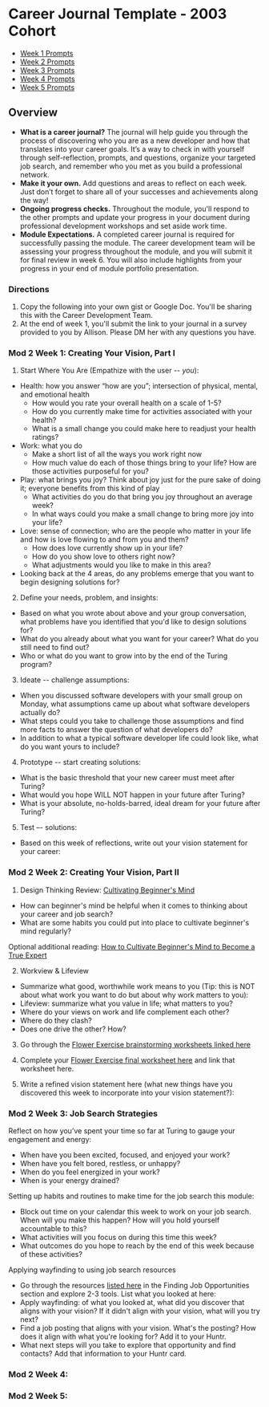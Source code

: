 # Career Journal Template - 2003 Cohort

* [Week 1 Prompts](#week-1)
* [Week 2 Prompts](#week-2)
* [Week 3 Prompts](#week-3)
* [Week 4 Prompts](#week-4)
* [Week 5 Prompts](#week-5)

## Overview
* **What is a career journal?** The journal will help guide you through the process of discovering who you are as a new developer and how that translates into your career goals.  It’s a way to check in with yourself through self-reflection, prompts, and questions, organize your targeted job search, and remember who you met as you build a professional network.   
* **Make it your own.** Add questions and areas to reflect on each week. Just don’t forget to share all of your successes and achievements along the way! 
* **Ongoing progress checks.** Throughout the module, you'll respond to the other prompts and update your progress in your document during professional development workshops and set aside work time. 
* **Module Expectations.** A completed career journal is required for successfully passing the module. The career development team will be assessing your progress throughout the module, and you will submit it for final review in week 6. You will also include highlights from your progress in your end of module portfolio presentation. 

### Directions
1. Copy the following into your own gist or Google Doc. You'll be sharing this with the Career Development Team. 
2. At the end of week 1, you'll submit the link to your journal in a survey provided to you by Allison. Please DM her with any questions you have. 

### Mod 2 Week 1: Creating Your Vision, Part I <a name="week-1"></a>
1. Start Where You Are (Empathize with the user -- *you*):
* Health: how you answer “how are you”; intersection of physical, mental, and emotional health
    * How would you rate your overall health on a scale of 1-5?
    * How do you currently make time for activities associated with your health? 
    * What is a small change you could make here to readjust your health ratings?
* Work: what you do
    * Make a short list of all the ways you work right now
    * How much value do each of those things bring to your life? How are those activities purposeful for you?
* Play: what brings you joy? Think about joy just for the pure sake of doing it; everyone benefits from this kind of play 
    * What activities do you do that bring you joy throughout an average week?
    * In what ways could you make a small change to bring more joy into your life?
* Love: sense of connection; who are the people who matter in your life and how is love flowing to and from you and them?
    * How does love currently show up in your life?
    * How do you show love to others right now?
    * What adjustments would you like to make in this area?
* Looking back at the 4 areas, do any problems emerge that you want to begin designing solutions for?

2. Define your needs, problem, and insights:
* Based on what you wrote about above and your group conversation, what problems have you identified that you'd like to design solutions for?
* What do you already about what you want for your career? What do you still need to find out?
* Who or what do you want to grow into by the end of the Turing program? 

3. Ideate -- challenge assumptions:    
* When you discussed software developers with your small group on Monday, what assumptions came up about what software developers actually do? 
* What steps could you take to challenge those assumptions and find more facts to answer the question of what developers do?
* In addition to what a typical software developer life could look like, what do you want yours to include?

4. Prototype -- start creating solutions:
* What is the basic threshold that your new career must meet after Turing? 
* What would you hope WILL NOT happen in your future after Turing?
* What is your absolute, no-holds-barred, ideal dream for your future after Turing?

5. Test –- solutions:
* Based on this week of reflections, write out your vision statement for your career:

### Mod 2 Week 2: Creating Your Vision, Part II <a name="week-2"></a>
1. Design Thinking Review: [Cultivating Beginner's Mind](https://mindfulambition.net/beginners-mind/)

* How can beginner's mind be helpful when it comes to thinking about your career and job search?
* What are some habits you could put into place to cultivate beginner's mind regularly? 

Optional additional reading: [How to Cultivate Beginner's Mind to Become a True Expert](https://medium.com/better-humans/how-to-cultivate-beginners-mind-to-become-a-true-expert-b2e82953318d)

2. Workview & Lifeview
* Summarize what good, worthwhile work means to you (Tip: this is NOT about what work you want to do but about why work matters to you):
* Lifeview: summarize what you value in life; what matters to you?
* Where do your views on work and life complement each other?
* Where do they clash?
* Does one drive the other? How?

3. Go through the [Flower Exercise brainstorming worksheets linked here](https://docs.google.com/document/d/1pLe95AA3y8rxnU-MDnyAVeoqWCxE9__KMDhmPgcd_7c/edit?usp=sharing)

4. Complete your [Flower Exercise final worksheet here](https://docs.google.com/document/d/1ETSoRT-BxMH-cTWzbk1inRESmYHGnpbz0DgBHgmAJ-4/edit?usp=sharing) and link that worksheet here.

5. Write a refined vision statement here (what new things have you discovered this week to incorporate into your vision statement?):

### Mod 2 Week 3: Job Search Strategies <a name="week-3"></a>
Reflect on how you’ve spent your time so far at Turing to gauge your engagement and energy:
* When have you been excited, focused, and enjoyed your work?
* When have you felt bored, restless, or unhappy?
* When do you feel energized in your work?
* When is your energy drained?

Setting up habits and routines to make time for the job search this module:
* Block out time on your calendar this week to work on your job search. When will you make this happen? How will you hold yourself accountable to this?
* What activities will you focus on during this time this week?
* What outcomes do you hope to reach by the end of this week because of these activities?

Applying wayfinding to using job search resources
* Go through the resources [listed here](https://github.com/turingschool/career-development-curriculum/blob/master/module-5/job_search_care_package.md#job-opportunities) in the Finding Job Opportunities section and explore 2-3 tools. List what you looked at here:
* Apply wayfinding: of what you looked at, what did you discover that aligns with your vision? If it didn't align with your vision, what will you try next?
* Find a job posting that aligns with your vision. What's the posting? How does it align with what you're looking for? Add it to your Huntr.
* What next steps will you take to explore that opportunity and find contacts? Add that information to your Huntr card.

### Mod 2 Week 4: <a name="week-4"></a>

### Mod 2 Week 5: <a name="week-5"></a>
